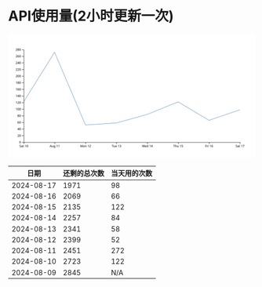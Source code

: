 # API使用量(2小时更新一次)



 ![走势图](./chart.svg)

| 日期       | 还剩的总次数 | 当天用的次数 |
|------------|------------|-------------------|
| 2024-08-17 | 1971 | 98                |
| 2024-08-16 | 2069 | 66                |
| 2024-08-15 | 2135 | 122                |
| 2024-08-14 | 2257 | 84                |
| 2024-08-13 | 2341 | 58                |
| 2024-08-12 | 2399 | 52                |
| 2024-08-11 | 2451 | 272                |
| 2024-08-10 | 2723 | 122                |
| 2024-08-09 | 2845 | N/A                |
